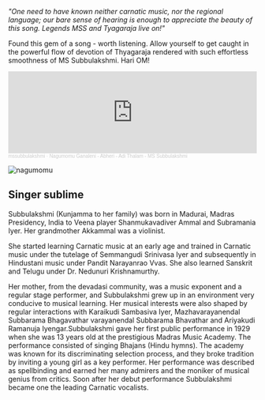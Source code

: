 <!-- title: Supreme Sublime Singer -->
_"One need to have known neither carnatic music, nor the regional language; our bare sense of hearing is enough to appreciate the beauty of this song. Legends MSS and Tyagaraja live on!"_

Found this gem of a song - worth listening. Allow yourself to get caught in the powerful flow of devotion of Thyagaraja rendered with such effortless smoothness of MS Subbulakshmi. Hari OM! 
 <iframe width="100%" height="166" scrolling="no" frameborder="no" allow="autoplay" src="https://w.soundcloud.com/player/?url=https%3A//api.soundcloud.com/tracks/56524365&color=%23ff5500&auto_play=true&hide_related=false&show_comments=true&show_user=true&show_reposts=false&show_teaser=true"></iframe><div style="font-size: 10px; color: #cccccc;line-break: anywhere;word-break: normal;overflow: hidden;white-space: nowrap;text-overflow: ellipsis; font-family: Interstate,Lucida Grande,Lucida Sans Unicode,Lucida Sans,Garuda,Verdana,Tahoma,sans-serif;font-weight: 100;"><a href="https://soundcloud.com/mssubbulakshmi" title="mssubbulakshmi" target="_blank" style="color: #cccccc; text-decoration: none;">mssubbulakshmi</a> · <a href="https://soundcloud.com/mssubbulakshmi/nagumomu-ganaleni-abheri-adi" title="Nagumomu Ganaleni -  Abheri - Adi Thalam - MS Subbulakshmi" target="_blank" style="color: #cccccc; text-decoration: none;">Nagumomu Ganaleni -  Abheri - Adi Thalam - MS Subbulakshmi</a></div>

![nagumomu](https://i.imgur.com/fMB6jzH.jpg)

## Singer sublime

Subbulakshmi (Kunjamma to her family) was born in Madurai, Madras Presidency, India to Veena player Shanmukavadiver Ammal and Subramania Iyer. Her grandmother Akkammal was a violinist.

  

She started learning Carnatic music at an early age and trained in Carnatic music under the tutelage of Semmangudi Srinivasa Iyer and subsequently in Hindustani music under Pandit Narayanrao Vvas. She also learned Sanskrit and Telugu under Dr. Nedunuri Krishnamurthy.

Her mother, from the devadasi community, was a music exponent and a regular stage performer, and Subbulakshmi grew up in an environment very conducive to musical learning. Her musical interests were also shaped by regular interactions with Karaikudi Sambasiva Iyer, Mazhavarayanendal Subbarama Bhagavathar varayanendal Subbarama Bhavathar and Ariyakudi Ramanuja Iyengar.Subbulakshmi gave her first public performance in 1929 when she was 13 years old at the prestigious Madras Music Academy. The performance consisted of singing Bhajans (Hindu hymns). The academy was known for its discriminating selection process, and they broke tradition by inviting a young girl as a key performer. Her performance was described as spellbinding and earned her many admirers and the moniker of musical genius from critics. Soon after her debut performance Subbulakshmi became one the leading Carnatic vocalists.



